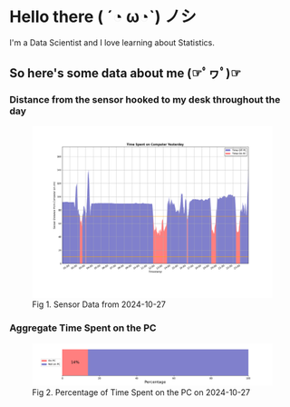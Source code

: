 
# Hello there ( ´◔ ω◔`) ノシ

I'm a Data Scientist and I love learning about Statistics.

## So here's some data about me (☞ﾟヮﾟ)☞


### Distance from the sensor hooked to my desk throughout the day
<figure>
  <picture>
    <source media="(prefers-color-scheme: dark)" srcset="Pi/readme/graphs/lineplot/dark-plot-2024-10-27.png">
    <source media="(prefers-color-scheme: light)" srcset="Pi/readme/graphs/lineplot/light-plot-2024-10-27.png">
    <img alt="Shows a black logo in light color mode and a white one in dark color mode." src="Pi/readme/graphs/lineplot/light-plot-2024-10-27.png">
  </picture>
  <figcaption>Fig 1. Sensor Data from 2024-10-27</figcaption>
</figure>



### Aggregate Time Spent on the PC
<figure>
  <picture>
    <source media="(prefers-color-scheme: dark)" srcset="Pi/readme/graphs/barplot/dark-plot-2024-10-27.png">
    <source media="(prefers-color-scheme: light)" srcset="Pi/readme/graphs/barplot/light-plot-2024-10-27.png">
    <img alt="Shows a black logo in light color mode and a white one in dark color mode." src="Pi/readme/graphs/barplot/light-plot-2024-10-27.png">
  </picture>
  <figcaption>Fig 2. Percentage of Time Spent on the PC on 2024-10-27</figcaption>
</figure>
